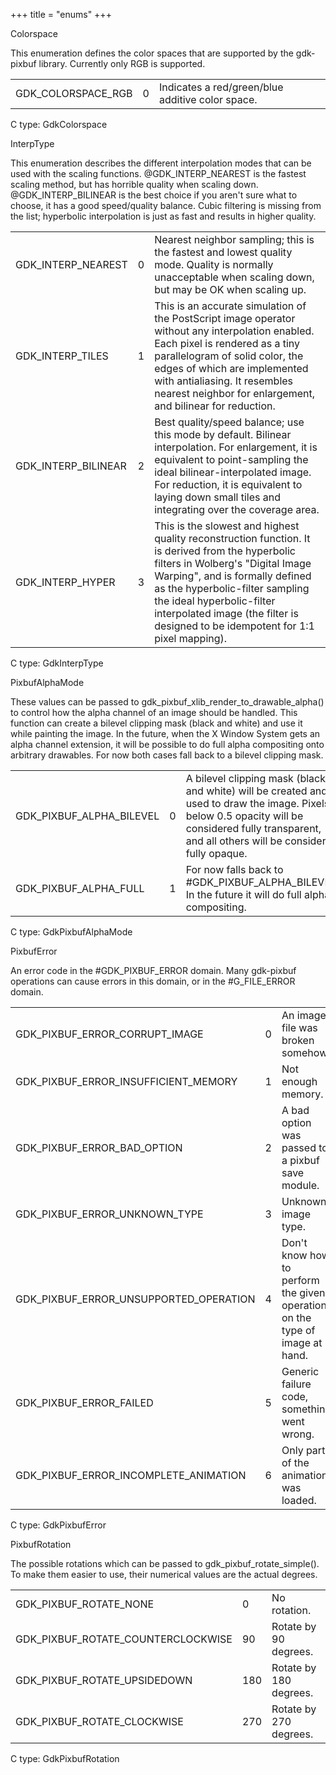 +++
title = "enums"
+++
<p class="api-heading">Colorspace</p>
<p class="api-doc">This enumeration defines the color spaces that are supported by
the gdk-pixbuf library.  Currently only RGB is supported.</p>
<table>
<tr>
<td class="name">GDK_COLORSPACE_RGB</td>
<td class="value">0</td>
<td class="doc">Indicates a red/green/blue additive color space.</td>
</tr>
</table>
<div class="api-notes">
  <p class="api-ctype">C type: GdkColorspace</p>
</div>
<p class="api-heading">InterpType</p>
<p class="api-doc">This enumeration describes the different interpolation modes that
 can be used with the scaling functions. @GDK_INTERP_NEAREST is
 the fastest scaling method, but has horrible quality when
 scaling down. @GDK_INTERP_BILINEAR is the best choice if you
 aren't sure what to choose, it has a good speed/quality balance.

 <note>
	Cubic filtering is missing from the list; hyperbolic
	interpolation is just as fast and results in higher quality.
 </note></p>
<table>
<tr>
<td class="name">GDK_INTERP_NEAREST</td>
<td class="value">0</td>
<td class="doc">Nearest neighbor sampling; this is the fastest
 and lowest quality mode. Quality is normally unacceptable when scaling
 down, but may be OK when scaling up.</td>
</tr>
<tr>
<td class="name">GDK_INTERP_TILES</td>
<td class="value">1</td>
<td class="doc">This is an accurate simulation of the PostScript
 image operator without any interpolation enabled.  Each pixel is
 rendered as a tiny parallelogram of solid color, the edges of which
 are implemented with antialiasing.  It resembles nearest neighbor for
 enlargement, and bilinear for reduction.</td>
</tr>
<tr>
<td class="name">GDK_INTERP_BILINEAR</td>
<td class="value">2</td>
<td class="doc">Best quality/speed balance; use this mode by
 default. Bilinear interpolation.  For enlargement, it is
 equivalent to point-sampling the ideal bilinear-interpolated image.
 For reduction, it is equivalent to laying down small tiles and
 integrating over the coverage area.</td>
</tr>
<tr>
<td class="name">GDK_INTERP_HYPER</td>
<td class="value">3</td>
<td class="doc">This is the slowest and highest quality
 reconstruction function. It is derived from the hyperbolic filters in
 Wolberg's "Digital Image Warping", and is formally defined as the
 hyperbolic-filter sampling the ideal hyperbolic-filter interpolated
 image (the filter is designed to be idempotent for 1:1 pixel mapping).</td>
</tr>
</table>
<div class="api-notes">
  <p class="api-ctype">C type: GdkInterpType</p>
</div>
<p class="api-heading">PixbufAlphaMode</p>
<p class="api-doc">These values can be passed to
gdk_pixbuf_xlib_render_to_drawable_alpha() to control how the alpha
channel of an image should be handled.  This function can create a
bilevel clipping mask (black and white) and use it while painting
the image.  In the future, when the X Window System gets an alpha
channel extension, it will be possible to do full alpha
compositing onto arbitrary drawables.  For now both cases fall
back to a bilevel clipping mask.</p>
<table>
<tr>
<td class="name">GDK_PIXBUF_ALPHA_BILEVEL</td>
<td class="value">0</td>
<td class="doc">A bilevel clipping mask (black and white)
 will be created and used to draw the image.  Pixels below 0.5 opacity
 will be considered fully transparent, and all others will be
 considered fully opaque.</td>
</tr>
<tr>
<td class="name">GDK_PIXBUF_ALPHA_FULL</td>
<td class="value">1</td>
<td class="doc">For now falls back to #GDK_PIXBUF_ALPHA_BILEVEL.
 In the future it will do full alpha compositing.</td>
</tr>
</table>
<div class="api-notes">
  <p class="api-ctype">C type: GdkPixbufAlphaMode</p>
</div>
<p class="api-heading">PixbufError</p>
<p class="api-doc">An error code in the #GDK_PIXBUF_ERROR domain. Many gdk-pixbuf
operations can cause errors in this domain, or in the #G_FILE_ERROR
domain.</p>
<table>
<tr>
<td class="name">GDK_PIXBUF_ERROR_CORRUPT_IMAGE</td>
<td class="value">0</td>
<td class="doc">An image file was broken somehow.</td>
</tr>
<tr>
<td class="name">GDK_PIXBUF_ERROR_INSUFFICIENT_MEMORY</td>
<td class="value">1</td>
<td class="doc">Not enough memory.</td>
</tr>
<tr>
<td class="name">GDK_PIXBUF_ERROR_BAD_OPTION</td>
<td class="value">2</td>
<td class="doc">A bad option was passed to a pixbuf save module.</td>
</tr>
<tr>
<td class="name">GDK_PIXBUF_ERROR_UNKNOWN_TYPE</td>
<td class="value">3</td>
<td class="doc">Unknown image type.</td>
</tr>
<tr>
<td class="name">GDK_PIXBUF_ERROR_UNSUPPORTED_OPERATION</td>
<td class="value">4</td>
<td class="doc">Don't know how to perform the
 given operation on the type of image at hand.</td>
</tr>
<tr>
<td class="name">GDK_PIXBUF_ERROR_FAILED</td>
<td class="value">5</td>
<td class="doc">Generic failure code, something went wrong.</td>
</tr>
<tr>
<td class="name">GDK_PIXBUF_ERROR_INCOMPLETE_ANIMATION</td>
<td class="value">6</td>
<td class="doc">Only part of the animation was loaded.</td>
</tr>
</table>
<div class="api-notes">
  <p class="api-ctype">C type: GdkPixbufError</p>
</div>
<p class="api-heading">PixbufRotation</p>
<p class="api-doc">The possible rotations which can be passed to gdk_pixbuf_rotate_simple().
To make them easier to use, their numerical values are the actual degrees.</p>
<table>
<tr>
<td class="name">GDK_PIXBUF_ROTATE_NONE</td>
<td class="value">0</td>
<td class="doc">No rotation.</td>
</tr>
<tr>
<td class="name">GDK_PIXBUF_ROTATE_COUNTERCLOCKWISE</td>
<td class="value">90</td>
<td class="doc">Rotate by 90 degrees.</td>
</tr>
<tr>
<td class="name">GDK_PIXBUF_ROTATE_UPSIDEDOWN</td>
<td class="value">180</td>
<td class="doc">Rotate by 180 degrees.</td>
</tr>
<tr>
<td class="name">GDK_PIXBUF_ROTATE_CLOCKWISE</td>
<td class="value">270</td>
<td class="doc">Rotate by 270 degrees.</td>
</tr>
</table>
<div class="api-notes">
  <p class="api-ctype">C type: GdkPixbufRotation</p>
</div>
